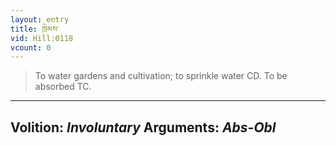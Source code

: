 ```yaml
---
layout: entry
title: ཁྲེམས་
vid: Hill:0118
vcount: 0
---
```

> To water gardens and cultivation; to sprinkle water CD\. To be absorbed TC\.

---
Volition: _Involuntary_
Arguments: _Abs-Obl_
---

